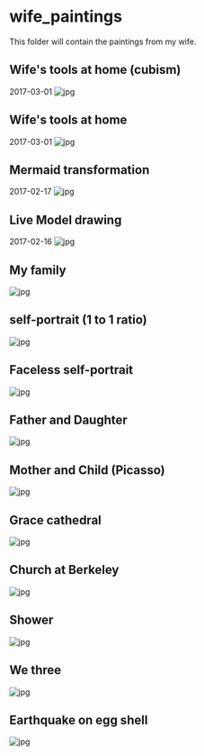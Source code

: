 # wife_paintings
This folder will contain the paintings from my wife. 

## Wife's tools at home (cubism)
2017-03-01
![jpg](https://raw.githubusercontent.com/qingkaikong/wife_paintings/master/figure_14.jpg)

## Wife's tools at home
2017-03-01
![jpg](https://raw.githubusercontent.com/qingkaikong/wife_paintings/master/figure_13.jpg)

## Mermaid transformation
2017-02-17
![jpg](https://raw.githubusercontent.com/qingkaikong/wife_paintings/master/figure_12.jpg)

## Live Model drawing
2017-02-16
![jpg](https://raw.githubusercontent.com/qingkaikong/wife_paintings/master/figure_11.jpg)

## My family
![jpg](https://raw.githubusercontent.com/qingkaikong/wife_paintings/master/figure_10.jpg)

## self-portrait (1 to 1 ratio)
![jpg](https://raw.githubusercontent.com/qingkaikong/wife_paintings/master/figure_9.jpg)

## Faceless self-portrait
![jpg](https://raw.githubusercontent.com/qingkaikong/wife_paintings/master/figure_8.jpg)

## Father and Daughter
![jpg](https://raw.githubusercontent.com/qingkaikong/wife_paintings/master/figure_7.jpg)

## Mother and Child (Picasso)
![jpg](https://raw.githubusercontent.com/qingkaikong/wife_paintings/master/figure_6.jpg)

## Grace cathedral
![jpg](https://raw.githubusercontent.com/qingkaikong/wife_paintings/master/figure_5.jpg)

## Church at Berkeley 
![jpg](https://raw.githubusercontent.com/qingkaikong/wife_paintings/master/figure_4.jpg)

## Shower
![jpg](https://raw.githubusercontent.com/qingkaikong/wife_paintings/master/figure_3.jpg)

## We three
![jpg](https://raw.githubusercontent.com/qingkaikong/wife_paintings/master/figure_2.jpg)

## Earthquake on egg shell
![jpg](https://raw.githubusercontent.com/qingkaikong/wife_paintings/master/figure_1.jpg)